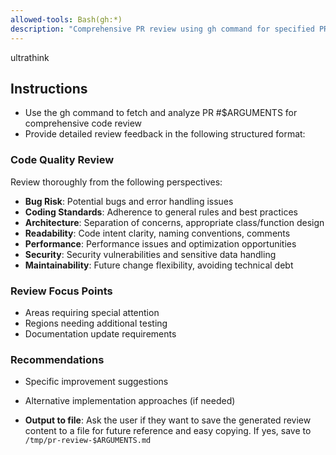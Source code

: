 ```yaml
---
allowed-tools: Bash(gh:*)
description: "Comprehensive PR review using gh command for specified PR number"
---
```

ultrathink

## Instructions

- Use the gh command to fetch and analyze PR #$ARGUMENTS for comprehensive code review
- Provide detailed review feedback in the following structured format:

### **Code Quality Review**
Review thoroughly from the following perspectives:
- **Bug Risk**: Potential bugs and error handling issues
- **Coding Standards**: Adherence to general rules and best practices
- **Architecture**: Separation of concerns, appropriate class/function design
- **Readability**: Code intent clarity, naming conventions, comments
- **Performance**: Performance issues and optimization opportunities
- **Security**: Security vulnerabilities and sensitive data handling
- **Maintainability**: Future change flexibility, avoiding technical debt

### **Review Focus Points**
- Areas requiring special attention
- Regions needing additional testing
- Documentation update requirements

### **Recommendations**
- Specific improvement suggestions
- Alternative implementation approaches (if needed)

- **Output to file**: Ask the user if they want to save the generated review content to a file for future reference and easy copying. If yes, save to `/tmp/pr-review-$ARGUMENTS.md`